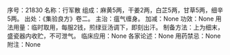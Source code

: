 序号：21830
名称：行军散
组成：麻黄5两，干姜2两，白芷5两，甘草5两，细辛5两。
出处：《集验良方》卷二。
主治：瘟气缠身。
加减：None
功效：None
用法用量：临时取用，每服2钱，煎绿豆汤调下，即刻出汗。
制备方法：上为细末，盛瓷器内收贮，不可泄气。
临床应用：None
各家论述：None
用药禁忌：None
附注：None
